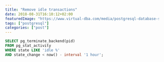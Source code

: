 ```yaml
---
title: "Remove idle transactions"
date: 2018-08-31T16:10:12+02:00
featuredImage: "https://www.virtual-dba.com/media/postgresql-database-services-remote-dba.png"
tags: ["postgresql"]
categories: ["post"]
---
```


```sql
SELECT pg_terminate_backend(pid) 
FROM pg_stat_activity 
WHERE state LIKE 'idle %' 
AND state_change < now() - interval '1 hour';
```

<!--more-->

